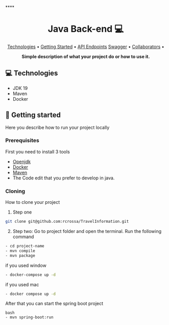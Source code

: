 ****<h1 align="center" style="font-weight: bold;">Java Back-end 💻</h1>

<p align="center">
 <a href="#tech">Technologies</a> • 
 <a href="#started">Getting Started</a> • 
  <a href="#routes">API Endpoints</a> 
  <a href="#swagger">Swagger</a> •
 <a href="#colab">Collaborators</a> •


<p align="center">
    <b>Simple description of what your project do or how to use it.</b>
</p>
<h2 id="tech">💻 Technologies</h2>

- JDK 19
- Maven
- Docker


<h2 id="started">🚀 Getting started</h2>

Here you describe how to run your project locally

<h3>Prerequisites</h3>

First you need to install 3 tools

- [Openjdk](https://openjdk.org/projects/jdk/19/)
- [Docker](https://www.docker.com/products/docker-desktop/)
- [Maven](https://maven.apache.org/download.cgi)
- The Code edit that you prefer to develop in java.

<h3>Cloning</h3>

How to clone your project

1) Step one
```bash
git clone git@github.com:rcrossa/TravelInformation.git
```
2) Step two: Go to project folder and open the terminal. Run the following command
```bash
- cd project-name
- mvn compile
- mvn package
```
if you used window
```bash
- docker-compose up -d
```
if you used mac
```bash
- docker compose up -d
```
After that you can start the spring boot project

```angular2html
bash
- mvn spring-boot:run
```



